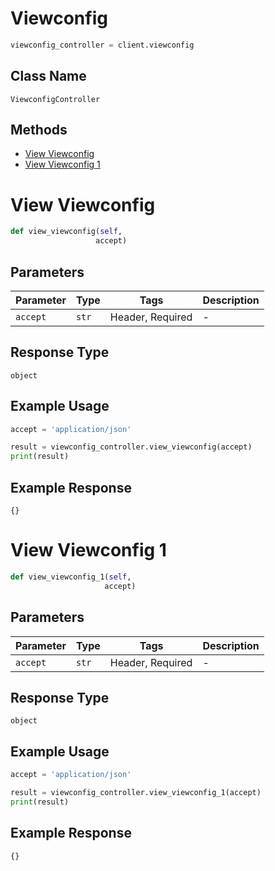 # Viewconfig

```python
viewconfig_controller = client.viewconfig
```

## Class Name

`ViewconfigController`

## Methods

* [View Viewconfig](../../doc/controllers/viewconfig.md#view-viewconfig)
* [View Viewconfig 1](../../doc/controllers/viewconfig.md#view-viewconfig-1)


# View Viewconfig

```python
def view_viewconfig(self,
                   accept)
```

## Parameters

| Parameter | Type | Tags | Description |
|  --- | --- | --- | --- |
| `accept` | `str` | Header, Required | - |

## Response Type

`object`

## Example Usage

```python
accept = 'application/json'

result = viewconfig_controller.view_viewconfig(accept)
print(result)
```

## Example Response

```
{}
```


# View Viewconfig 1

```python
def view_viewconfig_1(self,
                     accept)
```

## Parameters

| Parameter | Type | Tags | Description |
|  --- | --- | --- | --- |
| `accept` | `str` | Header, Required | - |

## Response Type

`object`

## Example Usage

```python
accept = 'application/json'

result = viewconfig_controller.view_viewconfig_1(accept)
print(result)
```

## Example Response

```
{}
```

